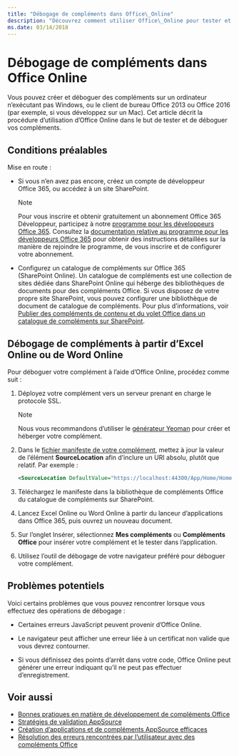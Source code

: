 ```yaml
---
title: "Débogage de compléments dans Office\_Online"
description: "Découvrez comment utiliser Office\_Online pour tester et déboguer vos compléments."
ms.date: 03/14/2018
---
```


# <a name="debug-add-ins-in-office-online"></a>Débogage de compléments dans Office Online


Vous pouvez créer et déboguer des compléments sur un ordinateur n’exécutant pas Windows, ou le client de bureau Office 2013 ou Office 2016 (par exemple, si vous développez sur un Mac). Cet article décrit la procédure d’utilisation d’Office Online dans le but de tester et de déboguer vos compléments. 

## <a name="prerequisites"></a>Conditions préalables

Mise en route :

- Si vous n’en avez pas encore, créez un compte de développeur Office 365, ou accédez à un site SharePoint.
    
  > [!NOTE]
  > Pour vous inscrire et obtenir gratuitement un abonnement Office 365 Développeur, participez à notre [programme pour les développeurs Office 365](https://developer.microsoft.com/en-us/office/dev-program). Consultez la [documentation relative au programme pour les développeurs Office 365](https://docs.microsoft.com/fr-fr/office/developer-program/office-365-developer-program) pour obtenir des instructions détaillées sur la manière de rejoindre le programme, de vous inscrire et de configurer votre abonnement.
     
- Configurez un catalogue de compléments sur Office 365 (SharePoint Online). Un catalogue de compléments est une collection de sites dédiée dans SharePoint Online qui héberge des bibliothèques de documents pour des compléments Office. Si vous disposez de votre propre site SharePoint, vous pouvez configurer une bibliothèque de document de catalogue de compléments. Pour plus d’informations, voir [Publier des compléments de contenu et du volet Office dans un catalogue de compléments sur SharePoint](../publish/publish-task-pane-and-content-add-ins-to-an-add-in-catalog.md).
    

## <a name="debug-your-add-in-from-excel-online-or-word-online"></a>Débogage de compléments à partir d’Excel Online ou de Word Online

Pour déboguer votre complément à l’aide d’Office Online, procédez comme suit :

1. Déployez votre complément vers un serveur prenant en charge le protocole SSL.
    
    > [!NOTE]
    > Nous vous recommandons d’utiliser le [générateur Yeoman](https://github.com/OfficeDev/generator-office) pour créer et héberger votre complément.
     
2. Dans le [fichier manifeste de votre complément](../develop/add-in-manifests.md), mettez à jour la valeur de l’élément **SourceLocation** afin d’inclure un URI absolu, plutôt que relatif. Par exemple :
      
    ```xml
    <SourceLocation DefaultValue="https://localhost:44300/App/Home/Home.html" />
    ```
    
3. Téléchargez le manifeste dans la bibliothèque de compléments Office du catalogue de compléments sur SharePoint.
    
4. Lancez Excel Online ou Word Online à partir du lanceur d’applications dans Office 365, puis ouvrez un nouveau document.
    
5. Sur l’onglet Insérer, sélectionnez  **Mes compléments** ou **Compléments Office** pour insérer votre complément et le tester dans l’application.
    
6. Utilisez l’outil de débogage de votre navigateur préféré pour déboguer votre complément.

## <a name="potential-issues"></a>Problèmes potentiels    

Voici certains problèmes que vous pouvez rencontrer lorsque vous effectuez des opérations de débogage :
    
- Certaines erreurs JavaScript peuvent provenir d’Office Online.
      
- Le navigateur peut afficher une erreur liée à un certificat non valide que vous devrez contourner.
      
- Si vous définissez des points d’arrêt dans votre code, Office Online peut générer une erreur indiquant qu’il ne peut pas effectuer d’enregistrement.

## <a name="see-also"></a>Voir aussi

- [Bonnes pratiques en matière de développement de compléments Office](../concepts/add-in-development-best-practices.md)
- 
  [Stratégies de validation AppSource](https://docs.microsoft.com/fr-fr/office/dev/store/validation-policies)  
- 
  [Création d’applications et de compléments AppSource efficaces](https://docs.microsoft.com/fr-fr/office/dev/store/create-effective-office-store-listings)  
- [Résolution des erreurs rencontrées par l’utilisateur avec des compléments Office](testing-and-troubleshooting.md)
    
